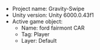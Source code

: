 <!-- UNITY CODE ASSIST INSTRUCTIONS START -->
- Project name: Gravity-Swipe
- Unity version: Unity 6000.0.43f1
- Active game object:
  - Name: ford fairmont CAR
  - Tag: Player
  - Layer: Default
<!-- UNITY CODE ASSIST INSTRUCTIONS END -->